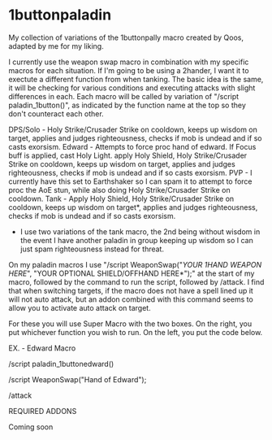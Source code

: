 # 1buttonpaladin
My collection of variations of the 1buttonpally macro created by Qoos, adapted by me for my liking.

I currently use the weapon swap macro in combination with my specific macros for each situation. If I'm going to be using a 2hander, I want it to exectute a different function from when tanking. The basic idea is the same, it will be checking for various conditions and executing attacks with slight differences in each. Each macro will be called by variation of "/script paladin_1button()", as indicated by the function name at the top so they don't counteract each other.

DPS/Solo - Holy Strike/Crusader Strike on cooldown, keeps up wisdom on target, applies and judges righteousness, checks if mob is undead and if so casts exorsism.
Edward - Attempts to force proc hand of edward. If Focus buff is applied, cast Holy Light. apply Holy Shield, Holy Strike/Crusader Strike on cooldown, keeps up wisdom on target, applies and judges righteousness, checks if mob is undead and if so casts exorsism.
PVP - I currently have this set to Earthshaker so I can spam it to attempt to force proc the AoE stun, while also doing Holy Strike/Crusader Strike on cooldown.
Tank - Apply Holy Shield, Holy Strike/Crusader Strike on cooldown, keeps up wisdom on target*, applies and judges righteousness, checks if mob is undead and if so casts exorsism.

* I use two variations of the tank macro, the 2nd being without wisdom in the event I have another paladin in group keeping up wisdom so I can just spam righteousness instead for threat.

On my paladin macros I use "/script WeaponSwap("*YOUR 1HAND WEAPON HERE*", "YOUR OPTIONAL SHIELD/OFFHAND HERE*");" at the start of my macro, followed by the command to run the script, followed by /attack. I find that when switching targets, if the macro does not have a spell lined up it will not auto attack, but an addon combined with this command seems to allow you to activate auto attack on target.

For these you will use Super Macro with the two boxes. On the right, you put whichever function you wish to run. On the left, you put the code below.

EX. - Edward Macro

/script paladin_1buttonedward()

/script WeaponSwap("Hand of Edward");

/attack



REQUIRED ADDONS

Coming soon
